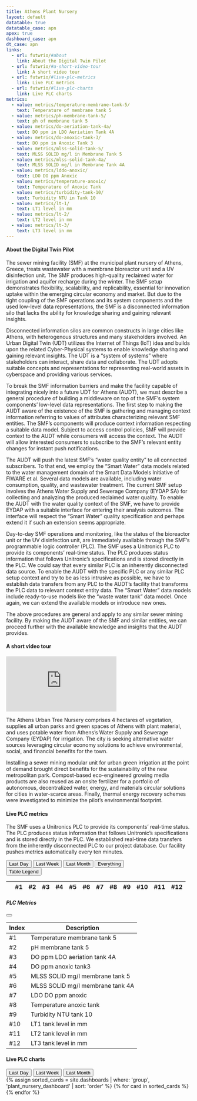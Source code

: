 ```yaml
---
title: Athens Plant Nursery
layout: default
datatable: true
datatable_case: apn
apex: true
dashboard_case: apn
dt_case: apn
links:
  - url: futwrio/#about
    link: About the Digital Twin Pilot
  - url: futwrio/#a-short-video-tour
    link: A short video tour
  - url: futwrio/#live-plc-metrics
    link: Live PLC metrics
  - url: futwrio/#live-plc-charts
    link: Live PLC charts
metrics:
  - value: metrics/temperature-membrane-tank-5/
    text: Temperature of membrane tank 5
  - value: metrics/ph-membrane-tank-5/
    text: ph of membrane tank 5
  - value: metrics/do-aeriation-tank-4a/
    text: DO ppm in LDO Aeriation Tank 4A
  - value: metrics/do-anoxic-tank-3/
    text: DO ppm in Anoxic Tank 3
  - value: metrics/mlss-solid-tank-5/
    text: MLSS SOLID mg/l in Membrane Tank 5
  - value: metrics/mlss-solid-tank-4a/
    text: MLSS SOLID mg/l in Membrane Tank 4A
  - value: metrics/lddo-anoxic/
    text: LDO DO ppm Anoxic
  - value: metrics/temperature-anoxic/
    text: Temperature of Anoxic Tank
  - value: metrics/turbidity-tank-10/
    text: Turbidity NTU in Tank 10
  - value: metrics/lt-1/
    text: LT1 level in mm
  - value: metrics/lt-2/
    text: LT2 level in mm
  - value: metrics/lt-3/
    text: LT3 level in mm
---
```


#### About the Digital Twin Pilot

The sewer mining facility (SMF) at the municipal plant nursery of Athens, Greece, treats wastewater with a membrane bioreactor unit and a UV disinfection unit. The SMF produces high-quality reclaimed water for irrigation and aquifer recharge during the winter. The SMF setup demonstrates flexibility, scalability, and replicability, essential for innovation uptake within the emerging circular economy and market. But due to the tight coupling of the SMF operations and its system components and the used low-level data representations, the SMF is a disconnected information silo that lacks the ability for knowledge sharing and gaining relevant insights.

Disconnected information silos are common constructs in large cities like Athens, with heterogenous structures and many stakeholders involved. An Urban Digital Twin (UDT) utilizes the Internet of Things (IoT) idea and builds upon the related Cyber-Physical systems to enable knowledge sharing and gaining relevant insights. The UDT is a “system of systems” where stakeholders can interact, share data and collaborate. The UDT adopts suitable concepts and representations for representing real-world assets in cyberspace and providing various services.

To break the SMF information barriers and make the facility capable of integrating nicely into a future UDT for Athens (AUDT), we must describe a general procedure of building a middleware on top of the SMF’s system components’ low-level data representations. The first step to making the AUDT aware of the existence of the SMF is gathering and managing context information referring to values of attributes characterizing relevant SMF entities. The SMF’s components will produce context information respecting a suitable data model. Subject to access control policies, SMF will provide context to the AUDT while consumers will access the context. The AUDT will allow interested consumers to subscribe to the SMF’s relevant entity changes for instant push notifications.

The AUDT will push the latest SMF’s “water quality entity” to all connected subscribers. To that end, we employ the “Smart Water” data models related to the water management domain of the Smart Data Models Initiative of FIWARE et al. Several data models are available, including water consumption, quality, and wastewater treatment. The current SMF setup involves the Athens Water Supply and Sewerage Company (EYDAP SA) for collecting and analyzing the produced reclaimed water quality. To enable the AUDT with the water quality context of the SMF, we have to provide EYDAP with a suitable interface for entering their analysis outcomes. The interface will respect the “Smart Water” quality specification and perhaps extend it if such an extension seems appropriate.

Day-to-day SMF operations and monitoring, like the status of the bioreactor unit or the UV disinfection unit, are immediately available through the SMF’s programmable logic controller (PLC). The SMF uses a Unitronics PLC to provide its components’ real-time status. The PLC produces status information that follows Unitronic’s specifications and is stored directly in the PLC. We could say that every similar PLC is an inherently disconnected data source. To enable the AUDT with the specific PLC or any similar PLC setup context and try to be as less intrusive as possible, we have to establish data transfers from any PLC to the AUDT’s facility that transforms the PLC data to relevant context entity data. The “Smart Water” data models include ready-to-use models like the “waste water tank” data model. Once again, we can extend the available models or introduce new ones.

The above procedures are general and apply to any similar sewer mining facility. By making the AUDT aware of the SMF and similar entities, we can proceed further with the available knowledge and insights that the AUDT provides.

#### A short video tour

<div class="ratio ratio-16x9 mb-2">
    <iframe src="https://www.youtube.com/embed/B6m7JLbRJUQ" title="YouTube video player" frameborder="0" allow="accelerometer; autoplay; clipboard-write; encrypted-media; gyroscope; picture-in-picture" allowfullscreen ></iframe>
</div>

The Athens Urban Tree Nursery comprises 4 hectares of vegetation, supplies all urban parks and green spaces of Athens with plant material, and uses potable water from Athens’s Water Supply and Sewerage Company (EYDAP) for irrigation. The city is seeking alternative water sources leveraging circular economy solutions to achieve environmental, social, and financial benefits for the town.

Installing a sewer mining modular unit for urban green irrigation at the point of demand brought direct benefits for the sustainability of the new metropolitan park. Compost-based eco-engineered growing media products are also reused as an onsite fertilizer for a portfolio of autonomous, decentralized water, energy, and materials circular solutions for cities in water-scarce areas. Finally, thermal energy recovery schemes were investigated to minimize the pilot’s environmental footprint.

#### Live PLC metrics

The SMF uses a Unitronics PLC to provide its components’ real-time status. The PLC produces status information that follows Unitronic’s specifications and is stored directly in the PLC. We established real-time data transfers from the inherently disconnected PLC to our project database. Our facility pushes metrics automatically every ten minutes.

<div class="d-flex justify-content-between mb-2">
  <div class="d-flex gap-2">
      <button class="btn btn-primary text-nowrap" type="button" onClick="setNum(144)">Last Day</button>
      <button class="btn btn-primary text-nowrap" type="button" onClick="setNum(1008)">Last Week</button>
      <button class="btn btn-primary text-nowrap" type="button" onClick="setNum(4032)">Last Month</button>
      <button class="btn btn-primary text-nowrap" type="button" onClick="setNum(0)">Everything</button>
  </div>
  <div>
    <button
      class="btn btn-primary text-nowrap"
      type="button"
      data-bs-toggle="offcanvas"
      data-bs-target="#offcanvasRight"
      aria-controls="offcanvasRight"
      id="offcanvas_button"> 
        Table Legend 
    </button>
  </div>
</div>

<table id="apn-live-plc" class="table dt-responsive nowrap w-100">
  <thead>
    <tr>
      <th title="Timestamp DD/MM/YY H:mm"><i class="ri-calendar-line"></i></th>
      <th title="Temperature membrane tank 5">#1</th>
      <th title="pH membrane tank 5">#2</th>
      <th title="DO ppm LDO aeriation tank 4A">#3</th>
      <th title="DO ppm anoxic tank3">#4</th>
      <th title="MLSS SOLID mg/l membrane tank 5">#5</th>
      <th title="MLSS SOLID mg/l membrane tank 4A">#6</th>
      <th title="LDO DO ppm anoxic">#7</th>
      <th title="Temperature anoxic tank">#8</th>
      <th title="Turbidity NTU tank 10">#9</th>
      <th title="LT1 tank level in mm">#10</th>
      <th title="LT2 tank level in mm">#11</th>
      <th title="LT3 tank level in mm">#12</th>
    </tr>
  </thead>
</table>

<div class="offcanvas offcanvas-end" tabindex="-1" id="offcanvasRight" aria-labelledby="offcanvasRightLabel">
  <div class="offcanvas-header">
    <h5 id="offcanvasRightLabel">PLC Metrics</h5>
    <button type="button" class="btn-close text-reset" data-bs-dismiss="offcanvas" aria-label="Close"></button>
  </div>
  <div class="offcanvas-body">
    <table class="w-auto table table-sm table-centered">
      <thead>
        <tr>
          <th>Index</th>
          <th>Description</th>
        </tr>
      </thead>
      <tbody>
        <tr>
          <td>#1</td>
          <td>Temperature membrane tank 5</td>
        </tr>
        <tr>
          <td>#2</td>
          <td>pH membrane tank 5</td>
        </tr>
        <tr>
          <td>#3</td>
          <td>DO ppm LDO aeriation tank 4A</td>
        </tr>
        <tr>
          <td>#4</td>
          <td>DO ppm anoxic tank3</td>
        </tr>
        <tr>
          <td>#5</td>
          <td>MLSS SOLID mg/l membrane tank 5</td>
        </tr>
        <tr>
          <td>#6</td>
          <td>MLSS SOLID mg/l membrane tank 4A</td>
        </tr>
        <tr>
          <td>#7</td>
          <td>LDO DO ppm anoxic</td>
        </tr>
        <tr>
          <td>#8</td>
          <td>Temperature anoxic tank</td>
        </tr>
        <tr>
          <td>#9</td>
          <td>Turbidity NTU tank 10</td>
        </tr>
        <tr>
          <td>#10</td>
          <td>LT1 tank level in mm</td>
        </tr>
        <tr>
          <td>#11</td>
          <td>LT2 tank level in mm</td>
        </tr>
        <tr>
          <td>#12</td>
          <td>LT3 tank level in mm</td>
        </tr>
      </tbody>
    </table>
  </div>
</div>

#### Live PLC charts

<div class="d-flex gap-2 mb-2">
      <button class="btn btn-primary text-nowrap" type="button" onClick="setNum(144)">Last Day</button>
      <button class="btn btn-primary text-nowrap" type="button" onClick="setNum(1008)">Last Week</button>
      <button class="btn btn-primary text-nowrap" type="button" onClick="setNum(4032)">Last Month</button>
  </div>

<div class="row"> {% assign sorted_cards = site.dashboards | where: 'group', 'plant_nursery_dashboard' | sort: 'order' %} {% for card in sorted_cards %} <div class="col-md-6 col-xl-4"> <div class="card"> <div class="card-body" id="{{card.metric}}">  </div> </div> </div> {% endfor %} </div>
